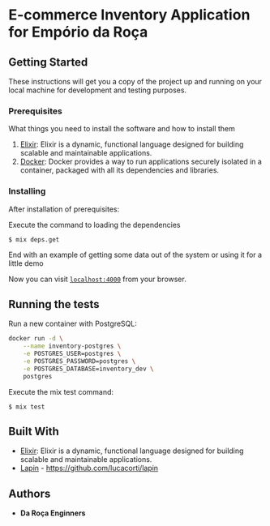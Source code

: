 # E-commerce Inventory Application for Empório da Roça

## Getting Started

These instructions will get you a copy of the project up and running on your local machine for development and testing purposes.

### Prerequisites

What things you need to install the software and how to install them

1. [Elixir](https://elixir-lang.org/install.html): Elixir is a dynamic, functional language designed for building scalable and maintainable applications.
2. [Docker](https://docs.docker.com/get-docker/): Docker provides a way to run applications securely isolated in a container, packaged with all its dependencies and libraries.

### Installing

After installation of prerequisites:

Execute the command to loading the dependencies

```
$ mix deps.get
```

End with an example of getting some data out of the system or using it for a little demo

Now you can visit [`localhost:4000`](http://localhost:4000) from your browser.

## Running the tests

Run a new container with PostgreSQL:

```bash
docker run -d \
    --name inventory-postgres \
    -e POSTGRES_USER=postgres \
    -e POSTGRES_PASSWORD=postgres \
    -e POSTGRES_DATABASE=inventory_dev \
    postgres
```

Execute the mix test command:
```
$ mix test
```

## Built With

* [Elixir](https://elixir-lang.org/install.html): Elixir is a dynamic, functional language designed for building scalable and maintainable applications.
* [Lapin](https://github.com/lucacorti/lapin) - https://github.com/lucacorti/lapin


## Authors

* **Da Roça Enginners**
